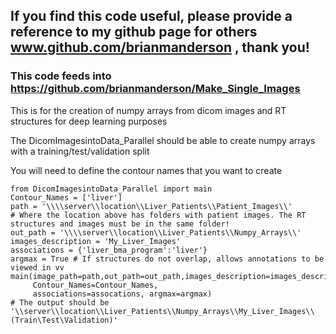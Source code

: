 ## If you find this code useful, please provide a reference to my github page for others www.github.com/brianmanderson , thank you!
### This code feeds into https://github.com/brianmanderson/Make_Single_Images
This is for the creation of numpy arrays from dicom images and RT structures for deep learning purposes

The DicomImagesintoData_Parallel should be able to create numpy arrays with a training/test/validation split

You will need to define the contour names that you want to create


    from DicomImagesintoData_Parallel import main
    Contour_Names = ['liver']
    path = '\\\\server\\location\\Liver_Patients\\Patient_Images\\'
    # Where the location above has folders with patient images. The RT structures and images must be in the same folder!
    out_path = '\\\\server\\location\\Liver_Patients\\Numpy_Arrays\\'
    images_description = 'My_Liver_Images'
    associations = {'liver_bma_program':'liver'}
    argmax = True # If structures do not overlap, allows annotations to be viewed in vv
    main(image_path=path,out_path=out_path,images_description=images_description,
         Contour_Names=Contour_Names,
         associations=assocations, argmax=argmax)
    # The output should be '\\server\\location\\Liver_Patients\\Numpy_Arrays\\My_Liver_Images\\(Train\Test\Validation)'

